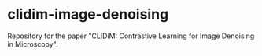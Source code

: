 # clidim-image-denoising
Repository for the paper "CLIDiM: Contrastive Learning for Image Denoising in Microscopy".
